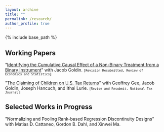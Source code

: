 ```yaml
---
layout: archive
title: ""
permalink: /research/
author_profile: true
---
```


{% include base_path %}



## Working Papers
"[Identifying the Cumulative Causal Effect of a Non-Binary Treatment from a Binary Instrument](https://vedant-vohra.github.io/files/CCE_042924.pdf)" with Jacob Goldin.  <font size="2"> <kbd>[Revision Resubmitted, Review of Economics and Statistics]</kbd> </font> 

"[The Claiming of Children on U.S. Tax Returns](https://vedant-vohra.github.io/files/child-claiming-draft-032522.pdf)" with Geoffrey Gee, Jacob Goldin, Joseph Hancuch, and Ithai Lurie.  <font size="2"> <kbd>[Revise and Resubmit, National Tax Journal]</kbd></font>


## Selected Works in Progress
"Normalizing and Pooling Rank-based Regression Discontinuity Designs" with Matias D. Cattaneo, Gordon B. Dahl, and Xinwei Ma.  
